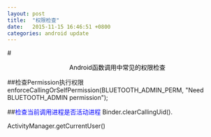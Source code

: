 ```yaml
---
layout: post
title:  "权限检查"
date:   2015-11-15 16:46:51 +0800
categories: android update
---
```

#<center><font color='black'>Android函数调用中常见的权限检查</font></center>

##检查Permission执行权限  
        enforceCallingOrSelfPermission(BLUETOOTH_ADMIN_PERM,
                                       "Need BLUETOOTH_ADMIN permission");

##<font color='blue'>检查当前调用进程是否活动进程</font>
Binder.clearCallingUid().

ActivityManager.getCurrentUser()



